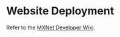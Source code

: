# Website Deployment

Refer to the [MXNet Developer Wiki](https://cwiki.apache.org/confluence/display/MXNET/Building+the+New+Website).
